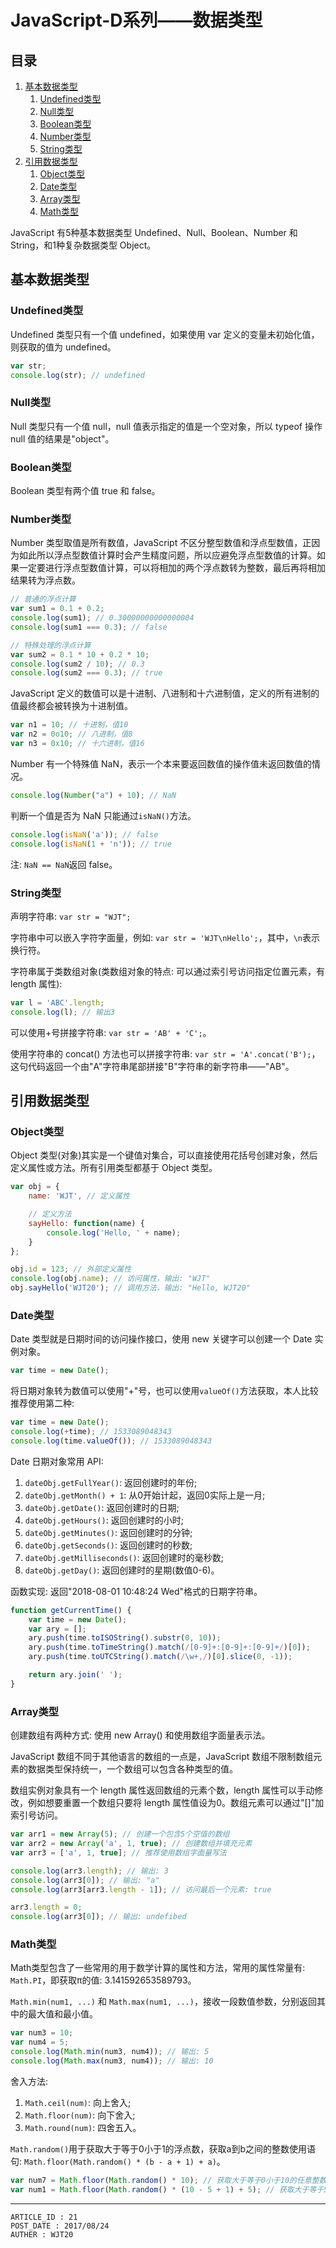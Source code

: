 
# JavaScript-D系列——数据类型 #

## 目录 ##

1. [基本数据类型](#href1)
    1. [Undefined类型](#href1-1)
    2. [Null类型](#href1-2)
    3. [Boolean类型](#href1-3)
    4. [Number类型](#href1-4)
    5. [String类型](#href1-5)
2. [引用数据类型](#href2)
    1. [Object类型](#href2-1)
    2. [Date类型](#href2-2)
    3. [Array类型](#href2-3)
    4. [Math类型](#href2-4)

JavaScript 有5种基本数据类型 Undefined、Null、Boolean、Number 和 String，和1种复杂数据类型 Object。

## <a name="href1">基本数据类型</a> ##

### <a name="href1-1">Undefined类型</a> ###

Undefined 类型只有一个值 undefined，如果使用 var 定义的变量未初始化值，则获取的值为 undefined。

```js
var str;
console.log(str); // undefined
```

### <a name="href1-2">Null类型</a> ###

Null 类型只有一个值 null，null 值表示指定的值是一个空对象，所以 typeof 操作 null 值的结果是"object"。

### <a name="href1-3">Boolean类型</a> ###

Boolean 类型有两个值 true 和 false。

### <a name="href1-4">Number类型</a> ###

Number 类型取值是所有数值，JavaScript 不区分整型数值和浮点型数值，正因为如此所以浮点型数值计算时会产生精度问题，所以应避免浮点型数值的计算。如果一定要进行浮点型数值计算，可以将相加的两个浮点数转为整数，最后再将相加结果转为浮点数。

```js
// 普通的浮点计算
var sum1 = 0.1 + 0.2;
console.log(sum1); // 0.30000000000000004
console.log(sum1 === 0.3); // false

// 特殊处理的浮点计算
var sum2 = 0.1 * 10 + 0.2 * 10;
console.log(sum2 / 10); // 0.3
console.log(sum2 === 0.3); // true
```

JavaScript 定义的数值可以是十进制、八进制和十六进制值，定义的所有进制的值最终都会被转换为十进制值。

```js
var n1 = 10; // 十进制，值10
var n2 = 0o10; // 八进制，值8
var n3 = 0x10; // 十六进制，值16
```

Number 有一个特殊值 NaN，表示一个本来要返回数值的操作值未返回数值的情况。

```js
console.log(Number("a") + 10); // NaN
```

判断一个值是否为 NaN 只能通过`isNaN()`方法。

```js
console.log(isNaN('a')); // false
console.log(isNaN(1 + 'n')); // true
```

注: `NaN == NaN`返回 false。

### <a name="href1-5">String类型</a> ###

声明字符串: `var str = "WJT";`

字符串中可以嵌入字符字面量，例如: `var str = 'WJT\nHello';`，其中，`\n`表示换行符。

字符串属于类数组对象(类数组对象的特点: 可以通过索引号访问指定位置元素，有 length 属性):  

```js
var l = 'ABC'.length;
console.log(l); // 输出3
```

可以使用+号拼接字符串: `var str = 'AB' + 'C';`。

使用字符串的 concat() 方法也可以拼接字符串: `var str = 'A'.concat('B');`，这句代码返回一个由"A"字符串尾部拼接"B"字符串的新字符串——"AB"。

## <a name="href2">引用数据类型</a> ##

### <a name="href2-1">Object类型</a> ###

Object 类型(对象)其实是一个键值对集合，可以直接使用花括号创建对象，然后定义属性或方法。所有引用类型都基于 Object 类型。

```js
var obj = {
    name: 'WJT', // 定义属性

    // 定义方法
    sayHello: function(name) {
        console.log('Hello, ' + name);
    }
};

obj.id = 123; // 外部定义属性
console.log(obj.name); // 访问属性，输出: "WJT"
obj.sayHello('WJT20'); // 调用方法，输出: "Hello, WJT20"
```

### <a name="href2-2">Date类型</a> ###

Date 类型就是日期时间的访问操作接口，使用 new 关键字可以创建一个 Date 实例对象。

```js
var time = new Date();
```

将日期对象转为数值可以使用"+"号，也可以使用`valueOf()`方法获取，本人比较推荐使用第二种:

```js
var time = new Date();
console.log(+time); // 1533089048343
console.log(time.valueOf()); // 1533089048343
```

Date 日期对象常用 API:  

1. `dateObj.getFullYear()`: 返回创建时的年份;
2. `dateObj.getMonth() + 1`: 从0开始计起，返回0实际上是一月;
3. `dateObj.getDate()`: 返回创建时的日期;
4. `dateObj.getHours()`: 返回创建时的小时;
5. `dateObj.getMinutes()`: 返回创建时的分钟;
6. `dateObj.getSeconds()`: 返回创建时的秒数;
7. `dateObj.getMilliseconds()`: 返回创建时的毫秒数;
8. `dateObj.getDay()`: 返回创建时的星期(数值0-6)。

函数实现: 返回"2018-08-01 10:48:24 Wed"格式的日期字符串。

```js
function getCurrentTime() {
    var time = new Date();
    var ary = [];
    ary.push(time.toISOString().substr(0, 10));
    ary.push(time.toTimeString().match(/[0-9]+:[0-9]+:[0-9]+/)[0]);
    ary.push(time.toUTCString().match(/\w+,/)[0].slice(0, -1));

    return ary.join(' ');
}
```

### <a name="href2-3">Array类型</a> ###

创建数组有两种方式: 使用 new Array() 和使用数组字面量表示法。

JavaScript 数组不同于其他语言的数组的一点是，JavaScript 数组不限制数组元素的数据类型保持统一，一个数组可以包含各种类型的值。

数组实例对象具有一个 length 属性返回数组的元素个数，length 属性可以手动修改，例如想要重置一个数组只要将 length 属性值设为0。数组元素可以通过"[]"加索引号访问。

```js
var arr1 = new Array(5); // 创建一个包含5个空值的数组
var arr2 = new Array('a', 1, true); // 创建数组并填充元素
var arr3 = ['a', 1, true]; // 推荐使用数组字面量写法

console.log(arr3.length); // 输出: 3
console.log(arr3[0]); // 输出: "a"
console.log(arr3[arr3.length - 1]); // 访问最后一个元素: true

arr3.length = 0;
console.log(arr3[0]); // 输出: undefibed
```

### <a name="href2-4">Math类型</a> ###

Math类型包含了一些常用的用于数学计算的属性和方法，常用的属性常量有: `Math.PI`，即获取π的值: 3.141592653589793。

`Math.min(num1, ...)` 和 `Math.max(num1, ...)`，接收一段数值参数，分别返回其中的最大值和最小值。

```js
var num3 = 10;
var num4 = 5;
console.log(Math.min(num3, num4)); // 输出: 5
console.log(Math.max(num3, num4)); // 输出: 10
```

舍入方法:

1. `Math.ceil(num)`: 向上舍入;
2. `Math.floor(num)`: 向下舍入;
3. `Math.round(num)`: 四舍五入。

`Math.random()`用于获取大于等于0小于1的浮点数，获取a到b之间的整数使用语句: `Math.floor(Math.random() * (b - a + 1) + a)`。

```js
var num7 = Math.floor(Math.random() * 10); // 获取大于等于0小于10的任意整数
var num1 = Math.floor(Math.random() * (10 - 5 + 1) + 5); // 获取大于等于5小于11(5到10之间)的任意整数
```

---

```
ARTICLE_ID : 21
POST_DATE : 2017/08/24
AUTHER : WJT20
```
